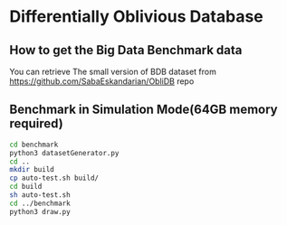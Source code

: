 # Differentially Oblivious Database

## How to get the Big Data Benchmark data
You can retrieve The small version of BDB dataset from https://github.com/SabaEskandarian/ObliDB repo

<!-- these are old instructions -->
<!-- 
## Run in Simulation Mode
```bash
mkdir build
cd build
cmake ..
make
wget https://raw.githubusercontent.com/SabaEskandarian/ObliDB/master/rankings.csv
wget https://raw.githubusercontent.com/SabaEskandarian/ObliDB/master/uservisits.csv
./App rankings.csv uservisits.csv 350000 350000
```

## Run in Hardware Mode
```bash
mkdir build
cd build
cmake -DSGX_HW=ON -DSGX_MODE=PreRelease ..
make
wget https://raw.githubusercontent.com/SabaEskandarian/ObliDB/master/rankings.csv
wget https://raw.githubusercontent.com/SabaEskandarian/ObliDB/master/uservisits.csv
./App rankings.csv uservisits.csv 350000 350000
``` -->

<!-- here are new instructions -->

## Benchmark in Simulation Mode(64GB memory required)
```bash
cd benchmark 
python3 datasetGenerator.py
cd ..
mkdir build
cp auto-test.sh build/
cd build
sh auto-test.sh
cd ../benchmark
python3 draw.py
```
